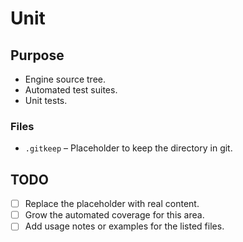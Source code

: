 # Unit

## Purpose
- Engine source tree.
- Automated test suites.
- Unit tests.

### Files
- `.gitkeep` – Placeholder to keep the directory in git.

## TODO
- [ ] Replace the placeholder with real content.
- [ ] Grow the automated coverage for this area.
- [ ] Add usage notes or examples for the listed files.
